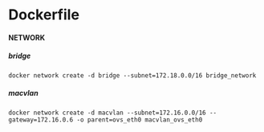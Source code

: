 # Dockerfile

#### NETWORK
##### bridge
```
docker network create -d bridge --subnet=172.18.0.0/16 bridge_network
```
##### macvlan
```
docker network create -d macvlan --subnet=172.16.0.0/16 --gateway=172.16.0.6 -o parent=ovs_eth0 macvlan_ovs_eth0
```